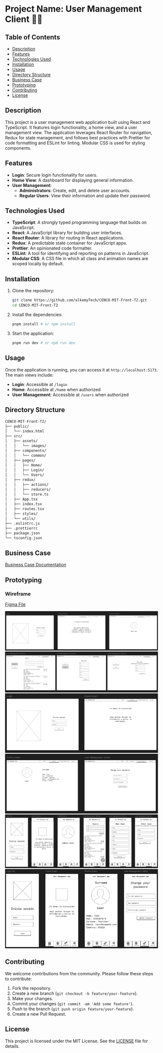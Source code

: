 # Project Name: User Management Client 🧑‍💻

## Table of Contents
- [Description](#description)
- [Features](#features)
- [Technologies Used](#technologies-used)
- [Installation](#installation)
- [Usage](#usage)
- [Directory Structure](#directory-structure)
- [Business Case](#business-case)
- [Prototyping](#prototyping)
- [Contributing](#contributing)
- [License](#license)

## Description
This project is a user management web application built using React and TypeScript. It features login functionality, a home view, and a user management view. The application leverages React Router for navigation, Redux for state management, and follows best practices with Prettier for code formatting and ESLint for linting. Modular CSS is used for styling components.

## Features
- **Login**: Secure login functionality for users.
- **Home View**: A dashboard for displaying general information.
- **User Management**: 
  - **Administrators**: Create, edit, and delete user accounts.
  - **Regular Users**: View their information and update their password.

## Technologies Used
- **TypeScript**: A strongly typed programming language that builds on JavaScript.
- **React**: A JavaScript library for building user interfaces.
- **React Router**: A library for routing in React applications.
- **Redux**: A predictable state container for JavaScript apps.
- **Prettier**: An opinionated code formatter.
- **ESLint**: A tool for identifying and reporting on patterns in JavaScript.
- **Modular CSS**: A CSS file in which all class and animation names are scoped locally by default.

## Installation
1. Clone the repository:
   ```bash
   git clone https://github.com/alkemyTech/CENCO-MIT-Front-T2.git
   cd CENCO-MIT-Front-T2
   ```
2. Install the dependencies:
   ```bash
   pnpm install # or npm install
   ```
3. Start the application:
   ```bash
   pnpm run dev # or npm run dev

## Usage
Once the application is running, you can access it at `http://localhost:5173`. The main views include:
- **Login**: Accessible at `/login`
- **Home**: Accessible at `/home` when authorized
- **User Management**: Accessible at `/users` when authorized

## Directory Structure
```arduino
CENCO-MIT-Front-T2/
├── public/
│   └── index.html
├── src/
│   ├── assets/
│   │   └── images/
│   ├── components/
│   │   └── common/
│   ├── pages/
│   │   ├── Home/
│   │   ├── Login/
│   │   └── Users/
│   ├── redux/
│   │   ├── actions/
│   │   ├── reducers/
│   │   └── store.ts
│   ├── App.tsx
│   ├── index.tsx
│   ├── routes.tsx
│   ├── styles/
│   └── utils/
├── .eslintrc.js
├── .prettierrc
├── package.json
└── tsconfig.json

```
## Business Case

[Business Case Documentation](business-case-doc.md)

## Prototyping

### Wireframe

[Figma File](https://www.figma.com/embed?embed_host=share&url=https%3A%2F%2Fwww.figma.com%2Fproto%2FmbtqNXlzHirdr2G2JJjt27%2FWireframe%3Fnode-id%3D2-2%26t%3DcLc3Qb2kxMgmFHiw-1%26scaling%3Dmin-zoom%26content-scaling%3Dfixed%26page-id%3D0%253A1)

![Desktop Admin View 1](https://raw.githubusercontent.com/alkemyTech/CENCO-MIT-Back-T2/main/src/assets/img/desktop-admin1.png)
![Desktop Admin View 2](https://raw.githubusercontent.com/alkemyTech/CENCO-MIT-Back-T2/main/src/assets/img/desktop-admin2.png)
![Desktop User View 1](https://raw.githubusercontent.com/alkemyTech/CENCO-MIT-Back-T2/main/src/assets/img/desktop-user1.png)
![Desktop User View 2](https://raw.githubusercontent.com/alkemyTech/CENCO-MIT-Back-T2/main/src/assets/img/desktop-user2.png)
![Mobile Admin View](https://raw.githubusercontent.com/alkemyTech/CENCO-MIT-Back-T2/main/src/assets/img/mobile-admin.png)
![Mobile User View](https://raw.githubusercontent.com/alkemyTech/CENCO-MIT-Back-T2/main/src/assets/img/mobile-user.png)

## Contributing
We welcome contributions from the community. Please follow these steps to contribute:
1. Fork the repository.
2. Create a new branch (`git checkout -b feature/your-feature`).
3. Make your changes.
4. Commit your changes (`git commit -am 'Add some feature'`).
5. Push to the branch (`git push origin feature/your-feature`).
6. Create a new Pull Request.

## License
This project is licensed under the MIT License. See the [LICENSE](LICENSE) file for details.

